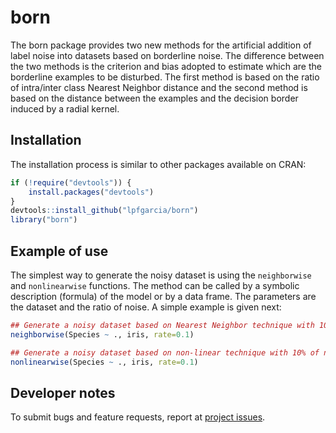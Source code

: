 # born

The born package provides two new methods for the artificial addition of label noise into datasets based on borderline noise. The difference between the two methods is the criterion and bias adopted to estimate which are the borderline examples to be disturbed. The first method is based on the ratio of intra/inter class Nearest Neighbor distance and the second method is based on the distance between the examples and the decision border induced by a radial kernel.

## Installation

The installation process is similar to other packages available on CRAN:

```r
if (!require("devtools")) {
    install.packages("devtools")
}
devtools::install_github("lpfgarcia/born")
library("born")
```

## Example of use

The simplest way to generate the noisy dataset is using the `neighborwise` and `nonlinearwise` functions. The method can be called by a symbolic description (formula) of the model or by a data frame. The parameters are the dataset and the ratio of noise. A simple example is given next:

```r
## Generate a noisy dataset based on Nearest Neighbor technique with 10% of noise
neighborwise(Species ~ ., iris, rate=0.1)

## Generate a noisy dataset based on non-linear technique with 10% of noise
nonlinearwise(Species ~ ., iris, rate=0.1)
```

## Developer notes

To submit bugs and feature requests, report at [project issues](https://github.com/lpfgarcia/born/issues).
